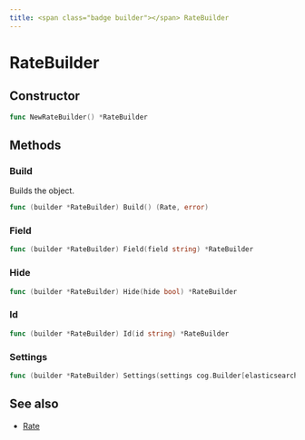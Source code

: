```yaml
---
title: <span class="badge builder"></span> RateBuilder
---
```

# <span class="badge builder"></span> RateBuilder

## Constructor

```go
func NewRateBuilder() *RateBuilder
```
## Methods

### <span class="badge object-method"></span> Build

Builds the object.

```go
func (builder *RateBuilder) Build() (Rate, error)
```

### <span class="badge object-method"></span> Field

```go
func (builder *RateBuilder) Field(field string) *RateBuilder
```

### <span class="badge object-method"></span> Hide

```go
func (builder *RateBuilder) Hide(hide bool) *RateBuilder
```

### <span class="badge object-method"></span> Id

```go
func (builder *RateBuilder) Id(id string) *RateBuilder
```

### <span class="badge object-method"></span> Settings

```go
func (builder *RateBuilder) Settings(settings cog.Builder[elasticsearch.ElasticsearchRateSettings]) *RateBuilder
```

## See also

 * <span class="badge object-type-struct"></span> [Rate](./object-Rate.md)
